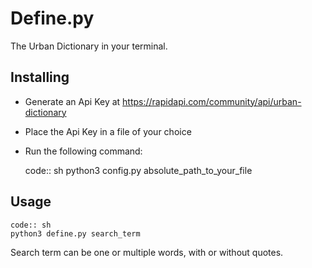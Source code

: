 Define.py
=========
The Urban Dictionary in your terminal.

Installing
----------

- Generate an Api Key at https://rapidapi.com/community/api/urban-dictionary
- Place the Api Key in a file of your choice
- Run the following command:



    code:: sh
    python3 config.py absolute_path_to_your_file

Usage
-----

    code:: sh
    python3 define.py search_term
    
Search term can be one or multiple words, with or without quotes.